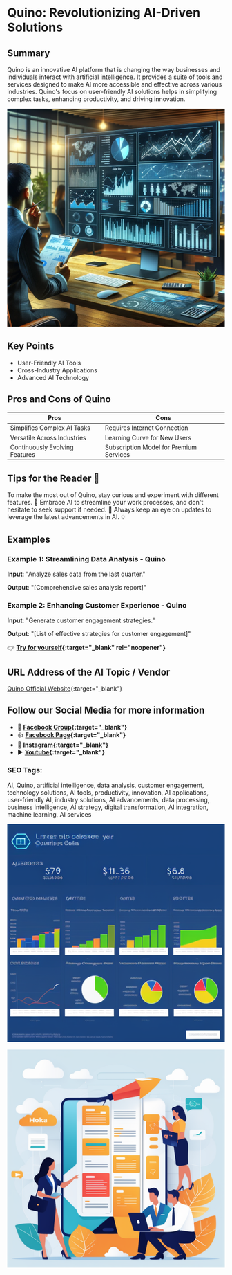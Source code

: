 
# Quino: Revolutionizing AI-Driven Solutions

## Summary
Quino is an innovative AI platform that is changing the way businesses and individuals interact with artificial intelligence. It provides a suite of tools and services designed to make AI more accessible and effective across various industries. Quino's focus on user-friendly AI solutions helps in simplifying complex tasks, enhancing productivity, and driving innovation.

![Alt text](dataquarter.webp)


## Key Points
- User-Friendly AI Tools
- Cross-Industry Applications
- Advanced AI Technology

## Pros and Cons of Quino
| Pros | Cons |
|------|------|
| Simplifies Complex AI Tasks | Requires Internet Connection |
| Versatile Across Industries | Learning Curve for New Users |
| Continuously Evolving Features | Subscription Model for Premium Services |

## Tips for the Reader 📘
To make the most out of Quino, stay curious and experiment with different features. 🚀 Embrace AI to streamline your work processes, and don't hesitate to seek support if needed. 🤖 Always keep an eye on updates to leverage the latest advancements in AI. 💡

## Examples
### Example 1: Streamlining Data Analysis - Quino
**Input**: 
"Analyze sales data from the last quarter."

**Output**: 
"[Comprehensive sales analysis report]"

### Example 2: Enhancing Customer Experience - Quino
**Input**: 
"Generate customer engagement strategies."

**Output**: 
"[List of effective strategies for customer engagement]"

👉 **[Try for yourself](https://quino.ai/){:target="_blank" rel="noopener"}**

## URL Address of the AI Topic / Vendor
[Quino Official Website](https://quino.ai/){:target="_blank"}

## Follow our Social Media for more information
- 📘 **[Facebook Group](https://www.facebook.com/groups/trionxai){:target="_blank"}**
- 👍 **[Facebook Page](https://www.facebook.com/ai.trionxai){:target="_blank"}**
- 📸 **[Instagram](https://www.instagram.com/trionxai/){:target="_blank"}**
- ▶️ **[Youtube](https://www.youtube.com/@robotdocs/){:target="_blank"}**


### SEO Tags:
AI, Quino, artificial intelligence, data analysis, customer engagement, technology solutions, AI tools, productivity, innovation, AI applications, user-friendly AI, industry solutions, AI advancements, data processing, business intelligence, AI strategy, digital transformation, AI integration, machine learning, AI services

![Alt text](last-quarter.webp)

![Alt text](quino.webp)